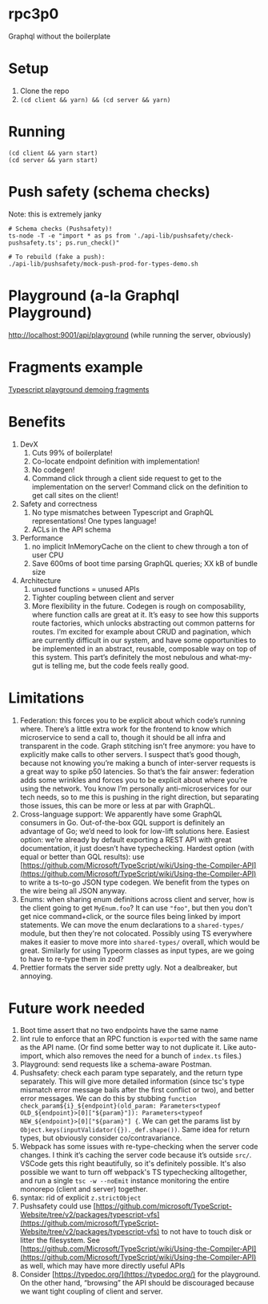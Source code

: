# rpc3p0
Graphql without the boilerplate

# Setup

1. Clone the repo
2. `(cd client && yarn) && (cd server && yarn)`

# Running

```
(cd client && yarn start)
(cd server && yarn start)
```

# Push safety (schema checks)
Note: this is extremely janky

```
# Schema checks (Pushsafety)!
ts-node -T -e "import * as ps from './api-lib/pushsafety/check-pushsafety.ts'; ps.run_check()"

# To rebuild (fake a push):
./api-lib/pushsafety/mock-push-prod-for-types-demo.sh
```

# Playground (a-la Graphql Playground)
[http://localhost:9001/api/playground](http://localhost:9001/api/playground) (while running the server, obviously)

# Fragments example
[Typescript playground demoing fragments](https://www.typescriptlang.org/play?#code/LAKALgngDgpgBAVwQSwCZwLxwM5gE7IB2A5gNyihFgx4BmAhgMbwAKN2A9oXAN6hwDEKVAC4c+ImX6DGeGPWqoA+grG4CJciGkDayPLgBy9ALYw1EzTrgAbekdPnxGqSEFwARvrAALVAqdCBBMPGi1rWgIYQlRsMSQ0AG0AXS0AXwoQewhCRjhaBFywZC44NgMuJT0YgEEbGwAKBNiLFxSASjEWPA4TZGwYAB5yzkIUgD5eazkwBDxuFPTM7Nz8wsZi0pGuYzMAMTx6YjNCMAbaLvYudqm3QRm57j479119BzMxWgA6PQMwXYwAA01ncdg+Th+4IBjhBLzgGRAiNAKzyBSKJW420IACFvH56BAWPQ8JADkcTmcLmUroQbs93A95rdXoIvKSCdQvt92b5-NQ4azdFEYnE4PQAO70ZBgMo9PoDb70eoNBqS6Wy7FVIioOqNH6RZDRWLtdrfEz0KBq7A5NEi9AYSYNBlC9zNL7277NQWuwTff3qmU0iqEQHk47RKn29qgwRpU0x+FpJbaLI21bojaYuAAYV6UA4hVQew4HHDlPOlxD9OmMFmzJdrP9SqlQexYcOEdO53aPtZ7vyXuEfdezcDmtpeI5-iJJLJnYrtET7mToERQA)

# Benefits
1. DevX
    1. Cuts 99% of boilerplate!
    2. Co-locate endpoint definition with implementation!
    3. No codegen!
    4. Command click through a client side request to get to the implementation on the server! Command click on the definition to get call sites on the client!
2. Safety and correctness
    1. No type mismatches between Typescript and GraphQL representations! One types language!
    2. ACLs in the API schema
3. Performance
    1. no implicit InMemoryCache on the client to chew through a ton of user CPU
    2. Save 600ms of boot time parsing GraphQL queries; XX kB of bundle size
4. Architecture
    1. unused functions = unused APIs
    2. Tighter coupling between client and server
    3. More flexibility in the future. Codegen is rough on composability, where function calls are great at it. It’s easy to see how this supports route factories, which unlocks abstracting out common patterns for routes. I’m excited for example about CRUD and pagination, which are currently difficult in our system, and have some opportunities to be implemented in an abstract, reusable, composable way on top of this system. This part’s definitely the most nebulous and what-my-gut is telling me, but the code feels really good.
    
    
# Limitations
1. Federation: this forces you to be explicit about which code’s running where. There’s a little extra work for the frontend to know which microservice to send a call to, though it should be all infra and transparent in the code. Graph stitching isn’t free anymore: you have to explicitly make calls to other servers. I suspect that’s good though, because not knowing you’re making a bunch of inter-server requests is a great way to spike p50 latencies. So that’s the fair answer: federation adds some wrinkles and forces you to be explicit about where you’re using the network. You know I’m personally anti-microservices for our tech needs, so to me this is pushing in the right direction, but separating those issues, this can be more or less at par with GraphQL.
2. Cross-language support: We apparently have some GraphQL consumers in Go. Out-of-the-box GQL support is definitely an advantage of Go; we’d need to look for low-lift solutions here. Easiest option: we’re already by default exporting a REST API with great documentation, it just doesn’t have typechecking. Hardest option (with equal or better than GQL results): use [https://github.com/Microsoft/TypeScript/wiki/Using-the-Compiler-API](https://github.com/Microsoft/TypeScript/wiki/Using-the-Compiler-API) to write a ts-to-go JSON type codegen. We benefit from the types on the wire being all JSON anyway.
3. Enums: when sharing enum definitions across client and server, how is the client going to get `MyEnum.foo`? It can use `"foo"`, but then you don't get nice command+click, or the source files being linked by import statements. We can move the enum declarations to a `shared-types/` module, but then they're not colocated. Possibly using TS everywhere makes it easier to move more into `shared-types/` overall, which would be great. Similarly for using Typeorm classes as input types, are we going to have to re-type them in zod?
4. Prettier formats the server side pretty ugly. Not a dealbreaker, but annoying.


# Future work needed
1. Boot time assert that no two endpoints have the same name 
2. lint rule to enforce that an RPC function is `export`ed with the same name as the API name. (Or find some better way to not duplicate it. Like auto-import, which also removes the need for a bunch of `index.ts` files.)
3. Playground: send requests like a schema-aware Postman.
4. Pushsafety: check each param type separately, and the return type separately. This will give more detailed information (since tsc's type mismatch error message bails after the first conflict or two), and better error messages. We can do this by stubbing `function check_param${i}_${endpoint}(old_param: Parameters<typeof OLD_${endpoint}>[0]["${param}"]): Parameters<typeof NEW_${endpoint}>[0]["${param}"] {`. We can get the params list by `Object.keys(inputValidator({})._def.shape())`. Same idea for return types, but obviously consider co/contravariance.
5. Webpack has some issues with re-type-checking when the server code changes. I think it’s caching the server code because it’s outside `src/`. VSCode gets this right beautifully, so it's definitely possible. It's also possible we want to turn off webpack's TS typechecking alltogether, and run a single `tsc -w --noEmit` instance monitoring the entire monorepo (client and server) together.
6. syntax: rid of explicit `z.strictObject`
7. Pushsafety could use [https://github.com/microsoft/TypeScript-Website/tree/v2/packages/typescript-vfs](https://github.com/microsoft/TypeScript-Website/tree/v2/packages/typescript-vfs) to not have to touch disk or litter the filesystem. See [https://github.com/Microsoft/TypeScript/wiki/Using-the-Compiler-API](https://github.com/Microsoft/TypeScript/wiki/Using-the-Compiler-API) as well, which may have more directly useful APIs
8. Consider [https://typedoc.org/](https://typedoc.org/) for the playground. On the other hand, “browsing” the API should be discouraged because we want tight coupling of client and server.
